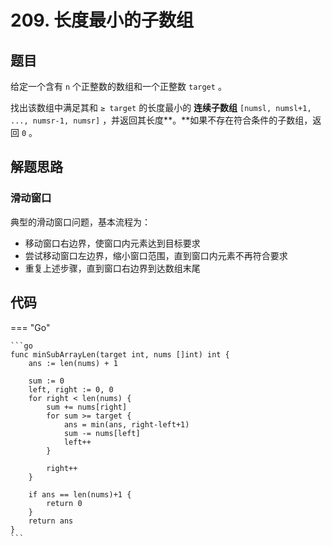 # 209. 长度最小的子数组

## 题目

给定一个含有 `n` 个正整数的数组和一个正整数 `target` 。

找出该数组中满足其和 `≥ target` 的长度最小的 **连续子数组** `[numsl, numsl+1, ..., numsr-1, numsr]` ，并返回其长度**。**如果不存在符合条件的子数组，返回 `0` 。

## 解题思路
### 滑动窗口

典型的滑动窗口问题，基本流程为：

- 移动窗口右边界，使窗口内元素达到目标要求
- 尝试移动窗口左边界，缩小窗口范围，直到窗口内元素不再符合要求
- 重复上述步骤，直到窗口右边界到达数组末尾

## 代码

=== "Go"

    ```go
    func minSubArrayLen(target int, nums []int) int {
        ans := len(nums) + 1

        sum := 0
        left, right := 0, 0
        for right < len(nums) {
            sum += nums[right]
            for sum >= target {
                ans = min(ans, right-left+1)
                sum -= nums[left]
                left++
            }

            right++
        }

        if ans == len(nums)+1 {
            return 0
        }
        return ans
    }
    ```